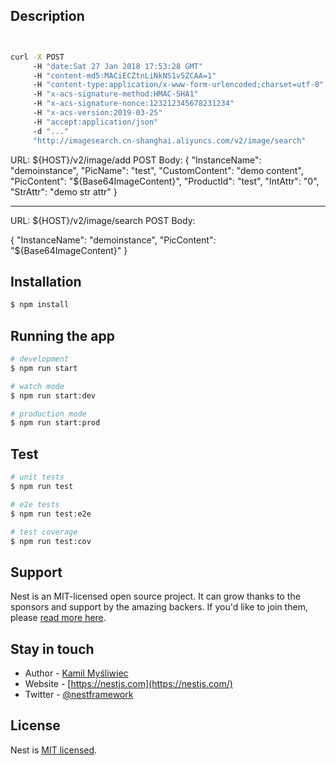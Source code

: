 
## Description
```bash


curl -X POST 
     -H "date:Sat 27 Jan 2018 17:53:28 GMT" 
     -H "content-md5:MACiECZtnLiNkNS1v5ZCAA=1" 
     -H "content-type:application/x-www-form-urlencoded;charset=utf-8" 
     -H "x-acs-signature-method:HMAC-SHA1" 
     -H "x-acs-signature-nonce:123212345678231234" 
     -H "x-acs-version:2019-03-25"
     -H "accept:application/json" 
     -d "..." 
     "http://imagesearch.cn-shanghai.aliyuncs.com/v2/image/search"


```

URL: ${HOST}/v2/image/add
POST Body:
 {
        "InstanceName": "demoinstance",
        "PicName": "test",
        "CustomContent": "demo content",
        "PicContent": "${Base64ImageContent}",
        "ProductId": "test",
        "IntAttr": "0",
        "StrAttr": "demo str attr"
    }

 -----------   
URL: ${HOST}/v2/image/search
POST Body:

{
        "InstanceName": "demoinstance",
        "PicContent": "${Base64ImageContent}"
}

## Installation

```bash
$ npm install
```

## Running the app

```bash
# development
$ npm run start

# watch mode
$ npm run start:dev

# production mode
$ npm run start:prod
```

## Test

```bash
# unit tests
$ npm run test

# e2e tests
$ npm run test:e2e

# test coverage
$ npm run test:cov
```

## Support

Nest is an MIT-licensed open source project. It can grow thanks to the sponsors and support by the amazing backers. If you'd like to join them, please [read more here](https://docs.nestjs.com/support).

## Stay in touch

- Author - [Kamil Myśliwiec](https://kamilmysliwiec.com)
- Website - [https://nestjs.com](https://nestjs.com/)
- Twitter - [@nestframework](https://twitter.com/nestframework)

## License

Nest is [MIT licensed](LICENSE).

